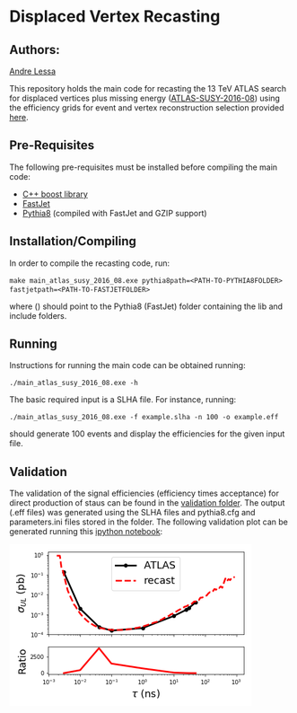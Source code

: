 # Displaced Vertex Recasting #

## Authors: ##
[Andre Lessa](mailto:andre.lessa@ufabc.edu.br)

This repository holds the main code for recasting the 13 TeV ATLAS search for displaced vertices
plus missing energy ([ATLAS-SUSY-2016-08](https://atlas.web.cern.ch/Atlas/GROUPS/PHYSICS/PAPERS/SUSY-2016-08/))
using the efficiency grids  for event and vertex reconstruction selection provided [here](https://atlas.web.cern.ch/Atlas/GROUPS/PHYSICS/PAPERS/SUSY-2016-08/hepdata_info.pdf).

## Pre-Requisites ##

The following pre-requisites must be installed before compiling the main code:

  * [C++ boost library](https://www.boost.org/)
  * [FastJet](http://fastjet.fr/)
  * [Pythia8](http://home.thep.lu.se/~torbjorn/pythia8) (compiled with FastJet and GZIP support)

## Installation/Compiling ##

In order to compile the recasting code, run:

```
make main_atlas_susy_2016_08.exe pythia8path=<PATH-TO-PYTHIA8FOLDER> fastjetpath=<PATH-TO-FASTJETFOLDER>
```

where <PATH-TO-PYTHIA8FOLDER> (<PATH-TO-FASTJETFOLDER>) should point to the Pythia8 (FastJet) folder containing the lib and include folders.

## Running ##

Instructions for running the main code can be obtained running:

```
./main_atlas_susy_2016_08.exe -h
```

The basic required input is a SLHA file.
For instance, running:

```
./main_atlas_susy_2016_08.exe -f example.slha -n 100 -o example.eff
```

should generate 100 events and display the efficiencies for the given input file.

## Validation ##

The validation of the signal efficiencies (efficiency times acceptance)
for direct production of staus can be found in the [validation folder](validation).
The output (.eff files) was generated using the SLHA files and pythia8.cfg and parameters.ini files stored in the folder.
The following validation plot can be generated running this [ipython notebook](validation/validation.ipynb):


![Alt text](validation/validationPlot.png?raw=true "Validation Plot")

